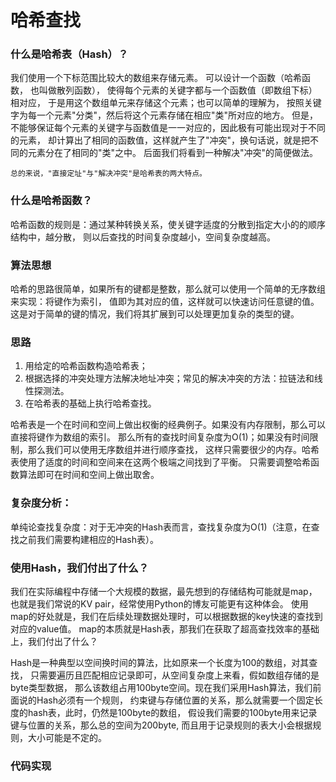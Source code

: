 # 哈希查找


### 什么是哈希表（Hash）？

我们使用一个下标范围比较大的数组来存储元素。
可以设计一个函数（哈希函数， 也叫做散列函数），
使得每个元素的关键字都与一个函数值（即数组下标）相对应，
于是用这个数组单元来存储这个元素；也可以简单的理解为，
按照关键字为每一个元素"分类"，然后将这个元素存储在相应"类"所对应的地方。
但是，不能够保证每个元素的关键字与函数值是一一对应的，因此极有可能出现对于不同的元素，
却计算出了相同的函数值，这样就产生了"冲突"，换句话说，就是把不同的元素分在了相同的"类"之中。
后面我们将看到一种解决"冲突"的简便做法。

    总的来说，"直接定址"与"解决冲突"是哈希表的两大特点。

### 什么是哈希函数？

哈希函数的规则是：通过某种转换关系，使关键字适度的分散到指定大小的的顺序结构中，越分散，
则以后查找的时间复杂度越小，空间复杂度越高。

### 算法思想

哈希的思路很简单，如果所有的键都是整数，那么就可以使用一个简单的无序数组来实现：将键作为索引，
值即为其对应的值，这样就可以快速访问任意键的值。这是对于简单的键的情况，我们将其扩展到可以处理更加复杂的类型的键。

### 思路
1. 用给定的哈希函数构造哈希表；
2. 根据选择的冲突处理方法解决地址冲突；常见的解决冲突的方法：拉链法和线性探测法。
3. 在哈希表的基础上执行哈希查找。

哈希表是一个在时间和空间上做出权衡的经典例子。如果没有内存限制，那么可以直接将键作为数组的索引。
那么所有的查找时间复杂度为O(1)；如果没有时间限制，那么我们可以使用无序数组并进行顺序查找，
这样只需要很少的内存。哈希表使用了适度的时间和空间来在这两个极端之间找到了平衡。
只需要调整哈希函数算法即可在时间和空间上做出取舍。

### 复杂度分析：

单纯论查找复杂度：对于无冲突的Hash表而言，查找复杂度为O(1)（注意，在查找之前我们需要构建相应的Hash表）。

### 使用Hash，我们付出了什么？

我们在实际编程中存储一个大规模的数据，最先想到的存储结构可能就是map，
也就是我们常说的KV pair，经常使用Python的博友可能更有这种体会。
使用map的好处就是，我们在后续处理数据处理时，可以根据数据的key快速的查找到对应的value值。
map的本质就是Hash表，那我们在获取了超高查找效率的基础上，我们付出了什么？

Hash是一种典型以空间换时间的算法，比如原来一个长度为100的数组，对其查找，
只需要遍历且匹配相应记录即可，从空间复杂度上来看，假如数组存储的是byte类型数据，
那么该数组占用100byte空间。现在我们采用Hash算法，我们前面说的Hash必须有一个规则，
约束键与存储位置的关系，那么就需要一个固定长度的hash表，此时，仍然是100byte的数组，
假设我们需要的100byte用来记录键与位置的关系，那么总的空间为200byte,
而且用于记录规则的表大小会根据规则，大小可能是不定的。


### 代码实现

```java

```


